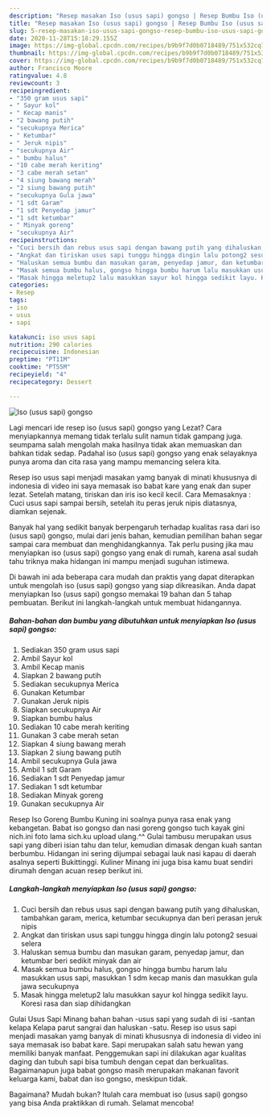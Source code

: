 ```yaml
---
description: "Resep masakan Iso (usus sapi) gongso | Resep Bumbu Iso (usus sapi) gongso Yang Enak dan Simpel"
title: "Resep masakan Iso (usus sapi) gongso | Resep Bumbu Iso (usus sapi) gongso Yang Enak dan Simpel"
slug: 5-resep-masakan-iso-usus-sapi-gongso-resep-bumbu-iso-usus-sapi-gongso-yang-enak-dan-simpel
date: 2020-11-28T15:18:29.155Z
image: https://img-global.cpcdn.com/recipes/b9b9f7d0b0718489/751x532cq70/iso-usus-sapi-gongso-foto-resep-utama.jpg
thumbnail: https://img-global.cpcdn.com/recipes/b9b9f7d0b0718489/751x532cq70/iso-usus-sapi-gongso-foto-resep-utama.jpg
cover: https://img-global.cpcdn.com/recipes/b9b9f7d0b0718489/751x532cq70/iso-usus-sapi-gongso-foto-resep-utama.jpg
author: Francisco Moore
ratingvalue: 4.8
reviewcount: 3
recipeingredient:
- "350 gram usus sapi"
- " Sayur kol"
- " Kecap manis"
- "2 bawang putih"
- "secukupnya Merica"
- " Ketumbar"
- " Jeruk nipis"
- "secukupnya Air"
- " bumbu halus"
- "10 cabe merah keriting"
- "3 cabe merah setan"
- "4 siung bawang merah"
- "2 siung bawang putih"
- "secukupnya Gula jawa"
- "1 sdt Garam"
- "1 sdt Penyedap jamur"
- "1 sdt ketumbar"
- " Minyak goreng"
- "secukupnya Air"
recipeinstructions:
- "Cuci bersih dan rebus usus sapi dengan bawang putih yang dihaluskan, tambahkan garam, merica, ketumbar secukupnya dan beri perasan jeruk nipis"
- "Angkat dan tiriskan usus sapi tunggu hingga dingin lalu potong2 sesuai selera"
- "Haluskan semua bumbu dan masukan garam, penyedap jamur, dan ketumbar beri sedikit minyak dan air"
- "Masak semua bumbu halus, gongso hingga bumbu harum lalu masukkan usus sapi, masukkan 1 sdm kecap manis dan masukkan gula jawa secukupnya"
- "Masak hingga meletup2 lalu masukkan sayur kol hingga sedikit layu. Koresi rasa dan siap dihidangkan"
categories:
- Resep
tags:
- iso
- usus
- sapi

katakunci: iso usus sapi 
nutrition: 290 calories
recipecuisine: Indonesian
preptime: "PT11M"
cooktime: "PT55M"
recipeyield: "4"
recipecategory: Dessert

---
```



![Iso (usus sapi) gongso](https://img-global.cpcdn.com/recipes/b9b9f7d0b0718489/751x532cq70/iso-usus-sapi-gongso-foto-resep-utama.jpg)

Lagi mencari ide resep iso (usus sapi) gongso yang Lezat? Cara menyiapkannya memang tidak terlalu sulit namun tidak gampang juga. seumpama salah mengolah maka hasilnya tidak akan memuaskan dan bahkan tidak sedap. Padahal iso (usus sapi) gongso yang enak selayaknya punya aroma dan cita rasa yang mampu memancing selera kita.

Resep iso usus sapi menjadi masakan yamg banyak di minati khususnya di indonesia di video ini saya memasak iso babat kare yang enak dan super lezat. Setelah matang, tiriskan dan iris iso kecil kecil. Cara Memasaknya : Cuci usus sapi sampai bersih, setelah itu peras jeruk nipis diatasnya, diamkan sejenak.

Banyak hal yang sedikit banyak berpengaruh terhadap kualitas rasa dari iso (usus sapi) gongso, mulai dari jenis bahan, kemudian pemilihan bahan segar sampai cara membuat dan menghidangkannya. Tak perlu pusing jika mau menyiapkan iso (usus sapi) gongso yang enak di rumah, karena asal sudah tahu triknya maka hidangan ini mampu menjadi suguhan istimewa.


Di bawah ini ada beberapa cara mudah dan praktis yang dapat diterapkan untuk mengolah iso (usus sapi) gongso yang siap dikreasikan. Anda dapat menyiapkan Iso (usus sapi) gongso memakai 19 bahan dan 5 tahap pembuatan. Berikut ini langkah-langkah untuk membuat hidangannya.

<!--inarticleads1-->

##### Bahan-bahan dan bumbu yang dibutuhkan untuk menyiapkan Iso (usus sapi) gongso:

1. Sediakan 350 gram usus sapi
1. Ambil  Sayur kol
1. Ambil  Kecap manis
1. Siapkan 2 bawang putih
1. Sediakan secukupnya Merica
1. Gunakan  Ketumbar
1. Gunakan  Jeruk nipis
1. Siapkan secukupnya Air
1. Siapkan  bumbu halus
1. Sediakan 10 cabe merah keriting
1. Gunakan 3 cabe merah setan
1. Siapkan 4 siung bawang merah
1. Siapkan 2 siung bawang putih
1. Ambil secukupnya Gula jawa
1. Ambil 1 sdt Garam
1. Sediakan 1 sdt Penyedap jamur
1. Sediakan 1 sdt ketumbar
1. Sediakan  Minyak goreng
1. Gunakan secukupnya Air


Resep Iso Goreng Bumbu Kuning ini soalnya punya rasa enak yang kebangetan. Babat iso gongso dan nasi goreng gongso tuch kayak gini nich.ini foto lama sich.ku upload ulang.^^ Gulai tambusu merupakan usus sapi yang diberi isian tahu dan telur, kemudian dimasak dengan kuah santan berbumbu. Hidangan ini sering dijumpai sebagai lauk nasi kapau di daerah asalnya seperti Bukittinggi. Kuliner Minang ini juga bisa kamu buat sendiri dirumah dengan acuan resep berikut ini. 

<!--inarticleads2-->

##### Langkah-langkah menyiapkan Iso (usus sapi) gongso:

1. Cuci bersih dan rebus usus sapi dengan bawang putih yang dihaluskan, tambahkan garam, merica, ketumbar secukupnya dan beri perasan jeruk nipis
1. Angkat dan tiriskan usus sapi tunggu hingga dingin lalu potong2 sesuai selera
1. Haluskan semua bumbu dan masukan garam, penyedap jamur, dan ketumbar beri sedikit minyak dan air
1. Masak semua bumbu halus, gongso hingga bumbu harum lalu masukkan usus sapi, masukkan 1 sdm kecap manis dan masukkan gula jawa secukupnya
1. Masak hingga meletup2 lalu masukkan sayur kol hingga sedikit layu. Koresi rasa dan siap dihidangkan


Gulai Usus Sapi Minang bahan bahan -usus sapi yang sudah di isi -santan kelapa Kelapa parut sangrai dan haluskan -satu. Resep iso usus sapi menjadi masakan yamg banyak di minati khususnya di indonesia di video ini saya memasak iso babat kare. Sapi merupakan salah satu hewan yang memiliki banyak manfaat. Penggemukan sapi ini dilakukan agar kualitas daging dan tubuh sapi bisa tumbuh dengan cepat dan berkualitas. Bagaimanapun juga babat gongso masih merupakan makanan favorit keluarga kami, babat dan iso gongso, meskipun tidak. 

Bagaimana? Mudah bukan? Itulah cara membuat iso (usus sapi) gongso yang bisa Anda praktikkan di rumah. Selamat mencoba!
